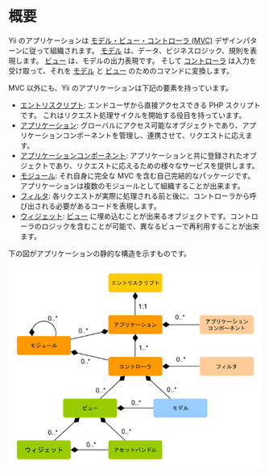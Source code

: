概要
====

Yii のアプリケーションは [モデル・ビュー・コントローラ (MVC)](http://ja.wikipedia.org/wiki/Model_View_Controller) デザインパターンに従って組織されます。
[モデル](structure-models.md) は、データ、ビジネスロジック、規則を表現します。
[ビュー](structure-views.md) は、モデルの出力表現です。
そして [コントローラ](structure-controllers.md) は入力を受け取って、それを [モデル](structure-models.md) と [ビュー](structure-views.md) のためのコマンドに変換します。

MVC 以外にも、Yii のアプリケーションは下記の要素を持っています。

* [エントリスクリプト](structure-entry-scripts.md): エンドユーザから直接アクセスできる PHP スクリプトです。
  これはリクエスト処理サイクルを開始する役目を持っています。
* [アプリケーション](structure-applications.md): グローバルにアクセス可能なオブジェクトであり、アプリケーションコンポーネントを管理し、連携させて、リクエストに応えます。
* [アプリケーションコンポーネント](structure-application-components.md): アプリケーションと共に登録されたオブジェクトであり、リクエストに応えるための様々なサービスを提供します。
* [モジュール](structure-modules.md): それ自身に完全な MVC を含む自己完結的なパッケージです。
  アプリケーションは複数のモジュールとして組織することが出来ます。
* [フィルタ](structure-filters.md): 各リクエストが実際に処理される前と後に、コントローラから呼び出される必要があるコードを表現します。
* [ウィジェット](structure-widgets.md): [ビュー](structure-views.md) に埋め込むことが出来るオブジェクトです。コントローラのロジックを含むことが可能で、異なるビューで再利用することが出来ます。

下の図がアプリケーションの静的な構造を示すものです。

![アプリケーションの静的な構造](images/application-structure.png)
